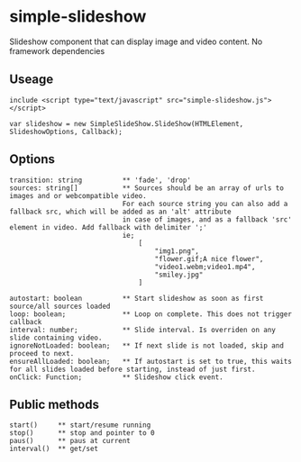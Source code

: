 # simple-slideshow

Slideshow component that can display image and video content. No framework dependencies

## Useage 

```
include <script type="text/javascript" src="simple-slideshow.js"></script>

var slideshow = new SimpleSlideShow.SlideShow(HTMLElement, SlideshowOptions, Callback);

```

## Options

    transition: string          ** 'fade', 'drop'
    sources: string[]           ** Sources should be an array of urls to images and or webcompatible video. 
                                For each source string you can also add a fallback src, which will be added as an 'alt' attribute
                                in case of images, and as a fallback 'src' element in video. Add fallback with delimiter ';'
                                ie;
                                    [
                                        "img1.png",
                                        "flower.gif;A nice flower",
                                        "video1.webm;video1.mp4",
                                        "smiley.jpg"
                                    ]
    
    autostart: boolean          ** Start slideshow as soon as first source/all sources loaded
    loop: boolean;              ** Loop on complete. This does not trigger callback
    interval: number;           ** Slide interval. Is overriden on any slide containing video.
    ignoreNotLoaded: boolean;   ** If next slide is not loaded, skip and proceed to next.
    ensureAllLoaded: boolean;   ** If autostart is set to true, this waits for all slides loaded before starting, instead of just first.
    onClick: Function;          ** Slideshow click event.

## Public methods

    start()     ** start/resume running
    stop()      ** stop and pointer to 0
    paus()      ** paus at current
    interval()  ** get/set



